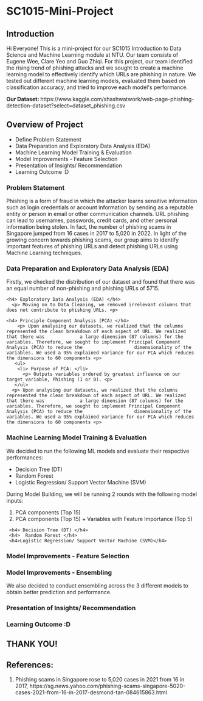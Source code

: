 # SC1015-Mini-Project
<h2> Introduction </h2> 
  <p> Hi Everyone! This is a mini-project for our SC1015 Introduction to Data Science and Machine Learning module at NTU. Our team consists of Eugene Wee, Clare Yeo and Guo Zhiqi. For this project, our team identified the rising trend of phishing attacks and we sought to create a machine learning model to effectively identify which URLs are phishing in nature. We tested out different machine learning models, evaluated them based on classification accuracy, and tried to improve each model's performance.
  </p> 
<b> Our Dataset: </b> https://www.kaggle.com/shashwatwork/web-page-phishing-detection-dataset?select=dataset_phishing.csv

<h2> Overview of Project </h2> 
  <ul>
    <li> Define Problem Statement </li> 
    <li> Data Preparation and Exploratory Data Analysis (EDA) </li> 
    <li> Machine Learning Model Training & Evaluation </li> 
    <li>  Model Improvements - Feature Selection </li> 
    <li> Presentation of Insights/ Recommendation </li> 
    <li> Learning Outcome :D </li> 
  </ul>

<h3> Problem Statement </h3> 
  <p> Phishing is a form of fraud in which the attacker learns sensitive information such as login credentials or account information by sending as a reputable entity or person in email or other communication channels. URL phishing can lead to usernames, passwords, credit cards, and other personal information being stolen. In fact, the number of phishing scams in Singapore jumped from 16 cases in 2017 to 5,020 in 2022. In light of the growing concern towards phishing scams, our group aims to identify important features of phishing URLs and detect phishing URLs using Machine Learning techniques. 
  </p>

<h3> Data Preparation and Exploratory Data Analysis (EDA) </h3> 
  <p> Firstly, we checked the distribution of our dataset and found that there was an equal number of non-phishing and phishing URLs of 5715. <p>
  
    <h4> Exploratory Data Analysis (EDA) </h4>
      <p> Moving on to Data Cleaning, we removed irrelevant columns that does not contribute to phishing URLs. <p>
  
    <h4> Principle Component Analysis (PCA) </h4>
        <p> Upon analysing our datasets, we realized that the columns represented the clean breakdown of each aspect of URL. We realized that there was             a large dimension (87 columns) for the variables. Therefore, we sought to implement Principal Component Analysis (PCA) to reduce the                   dimensionality of the variables. We used a 95% explained variance for our PCA which reduces the dimensions to 60 components <p>
       <ul> 
        <li> Purpose of PCA: </li>
          <p> Outputs variables ordered by greatest influence on our target variable, Phishing (1 or 0). <p>
       </ul> 
      <p> Upon analysing our datasets, we realized that the columns represented the clean breakdown of each aspect of URL. We realized that there was             a large dimension (87 columns) for the variables. Therefore, we sought to implement Principal Component Analysis (PCA) to reduce the                   dimensionality of the variables. We used a 95% explained variance for our PCA which reduces the dimensions to 60 components <p>
  
 
<h3> Machine Learning Model Training & Evaluation </h3> 
  <p> We decided to run the following ML models and evaluate their respective performances:
      <ul> 
        <li> Decision Tree (DT) </li>
        <li> Random Forest </li>
        <li> Logistic Regression/ Support Vector Machine (SVM) </li> 
      </ul>
  </p> 
  
  <p> During Model Building, we will be running 2 rounds with the following model inputs:
      <ol>
        <li> PCA components (Top 15)</li>
        <li> PCA components (Top 15)  + Variables with Feature Importance (Top 5)</li>
      </ol>
 
     <h4> Decision Tree (DT) </h4>
     <h4>  Random Forest </h4>
     <h4>Logistic Regression/ Support Vector Machine (SVM)</h4>
<h3> Model Improvements - Feature Selection </h3> 

<h3> Model Improvements - Ensembling </h3>
  <p> We also decided to conduct ensembling across the 3 different models to obtain better prediction and performance. </p> 

<h3> Presentation of Insights/ Recommendation </h3> 

<h3> Learning Outcome :D </h3> 

<h2> THANK YOU! </h2> 

<h2> References: </h2> 
<ol> 
  <li> Phishing scams in Singapore rose to 5,020 cases in 2021 from 16 in 2017, https://sg.news.yahoo.com/phishing-scams-singapore-5020-cases-2021-from-16-in-2017-desmond-tan-084615863.html </li>
</ol>
